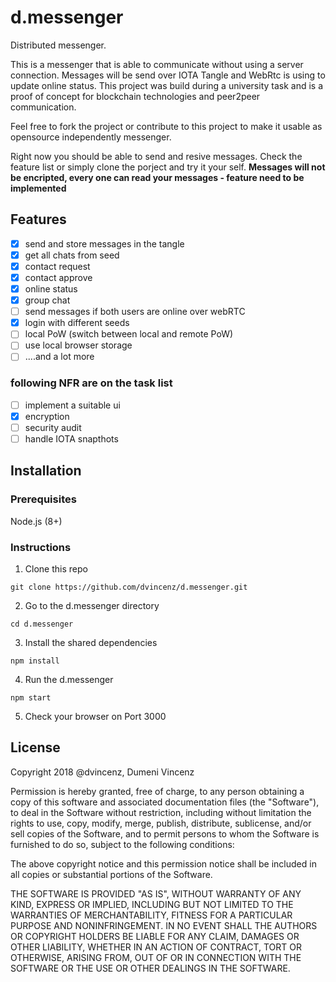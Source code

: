 # d.messenger
Distributed messenger.

This is a messenger that is able to communicate without using a server connection. Messages will be send over IOTA Tangle and WebRtc is using to update online status. This project was build during a university task and is a proof of concept for blockchain technologies and peer2peer communication.

Feel free to fork the project or contribute to this project to make it usable as opensource independently messenger.

Right now you should be able to send and resive messages. Check the feature list or simply clone the porject and try it your self. **Messages will not be encripted, every one can read your messages - feature need to be implemented**

## Features
- [x] send and store messages in the tangle
- [x] get all chats from seed
- [x] contact request
- [x] contact approve
- [x] online status
- [x] group chat
- [ ] send messages if both users are online over webRTC
- [x] login with different seeds
- [ ] local PoW (switch between local and remote PoW)
- [ ] use local browser storage
- [ ] ....and a lot more

### following NFR are on the task list
- [ ] implement a suitable ui
- [x] encryption 
- [ ] security audit
- [ ] handle IOTA snapthots

## Installation

### Prerequisites
Node.js (8+)

### Instructions
1. Clone this repo
```
git clone https://github.com/dvincenz/d.messenger.git
```

2. Go to the d.messenger directory
```
cd d.messenger
```

3. Install the shared dependencies
```
npm install
```

4. Run the d.messenger
```
npm start
```

5. Check your browser on Port 3000

## License
Copyright 2018 @dvincenz, Dumeni Vincenz

Permission is hereby granted, free of charge, to any person obtaining a copy of this software and associated documentation files (the "Software"), to deal in the Software without restriction, including without limitation the rights to use, copy, modify, merge, publish, distribute, sublicense, and/or sell copies of the Software, and to permit persons to whom the Software is furnished to do so, subject to the following conditions:

The above copyright notice and this permission notice shall be included in all copies or substantial portions of the Software.

THE SOFTWARE IS PROVIDED "AS IS", WITHOUT WARRANTY OF ANY KIND, EXPRESS OR IMPLIED, INCLUDING BUT NOT LIMITED TO THE WARRANTIES OF MERCHANTABILITY, FITNESS FOR A PARTICULAR PURPOSE AND NONINFRINGEMENT. IN NO EVENT SHALL THE AUTHORS OR COPYRIGHT HOLDERS BE LIABLE FOR ANY CLAIM, DAMAGES OR OTHER LIABILITY, WHETHER IN AN ACTION OF CONTRACT, TORT OR OTHERWISE, ARISING FROM, OUT OF OR IN CONNECTION WITH THE SOFTWARE OR THE USE OR OTHER DEALINGS IN THE SOFTWARE.
